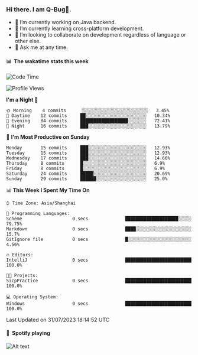 ### Hi there. I am Q-Bug🐞.

- 🔭 I’m currently working on Java backend.
- 🌱 I’m currently learning cross-platform development.
- 👯 I’m looking to collaborate on development regardless of language or other else.
- 💬 Ask me at any time.

#### 📊 &nbsp;**The wakatime stats this week**  
<!--START_SECTION:waka-->
![Code Time](http://img.shields.io/badge/Code%20Time-62%20hrs%208%20mins-blue)

![Profile Views](http://img.shields.io/badge/Profile%20Views-0-blue)

**I'm a Night 🦉** 

```text
🌞 Morning    4 commits      ░░░░░░░░░░░░░░░░░░░░░░░░░   3.45% 
🌆 Daytime    12 commits     ██░░░░░░░░░░░░░░░░░░░░░░░   10.34% 
🌃 Evening    84 commits     ██████████████████░░░░░░░   72.41% 
🌙 Night      16 commits     ███░░░░░░░░░░░░░░░░░░░░░░   13.79%

```
📅 **I'm Most Productive on Sunday** 

```text
Monday       15 commits     ███░░░░░░░░░░░░░░░░░░░░░░   12.93% 
Tuesday      15 commits     ███░░░░░░░░░░░░░░░░░░░░░░   12.93% 
Wednesday    17 commits     ███░░░░░░░░░░░░░░░░░░░░░░   14.66% 
Thursday     8 commits      █░░░░░░░░░░░░░░░░░░░░░░░░   6.9% 
Friday       8 commits      █░░░░░░░░░░░░░░░░░░░░░░░░   6.9% 
Saturday     24 commits     █████░░░░░░░░░░░░░░░░░░░░   20.69% 
Sunday       29 commits     ██████░░░░░░░░░░░░░░░░░░░   25.0%

```


📊 **This Week I Spent My Time On** 

```text
⌚︎ Time Zone: Asia/Shanghai

💬 Programming Languages: 
Scheme                   0 secs              ████████████████████░░░░░   79.75% 
Markdown                 0 secs              ████░░░░░░░░░░░░░░░░░░░░░   15.7% 
GitIgnore file           0 secs              █░░░░░░░░░░░░░░░░░░░░░░░░   4.56%

🔥 Editors: 
IntelliJ                 0 secs              █████████████████████████   100.0%

🐱‍💻 Projects: 
SicpPractice             0 secs              █████████████████████████   100.0%

💻 Operating System: 
Windows                  0 secs              █████████████████████████   100.0%

```


 Last Updated on 31/07/2023 18:14:52 UTC
<!--END_SECTION:waka-->

#### 🎵 &nbsp;**Spotify playing**  
![Alt text](https://spotify-recently-played-readme.vercel.app/api?user=e5y1o4x7kdt9kf2blu4wvmb4s&unique={true|1|on|yes})

